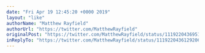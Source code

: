```yaml
---
date: "Fri Apr 19 12:45:20 +0000 2019"
layout: "like"
authorName: "Matthew Rayfield"
authorUrl: "https://twitter.com/MatthewRayfield"
originalPost: "https://twitter.com/MatthewRayfield/status/1119220436951289858"
inReplyTo: "https://twitter.com/MatthewRayfield/status/1119220436129206273"
---
```

